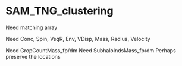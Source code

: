 # SAM_TNG_clustering

Need matching array

Need Conc, Spin, VsqR, Env, VDisp, Mass, Radius, Velocity

Need GropCountMass_fp/dm
Need SubhaloIndsMass_fp/dm
Perhaps preserve the locations
